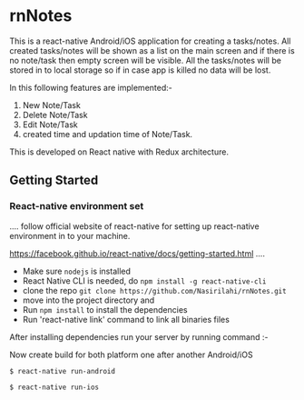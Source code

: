 # rnNotes

This is a react-native Android/iOS application for creating a tasks/notes. All created tasks/notes will be shown as a list on the main screen and if there is no note/task then empty screen will be visible. All the tasks/notes will be stored in to local storage so if in case app is killed no data will be lost.

In this following features are implemented:- 
1. New Note/Task
2. Delete Note/Task
3. Edit Note/Task
4. created time and updation time of Note/Task.


This is developed on React native with Redux architecture.

## Getting Started

### React-native environment set

....
 follow official website of react-native for setting up react-native environment in to your machine.

https://facebook.github.io/react-native/docs/getting-started.html 
....

* Make sure `nodejs` is installed
* React Native CLI is needed, do `npm install -g react-native-cli`
* clone the repo `git clone https://github.com/Nasirilahi/rnNotes.git`
* move into the project directory and
* Run `npm install` to install the dependencies
* Run 'react-native link' command to link all binaries files

 After installing dependencies run your server by running command :- 
  
  Now create build for both platform one after another Android/iOS

```
$ react-native run-android
```


```
$ react-native run-ios
```
